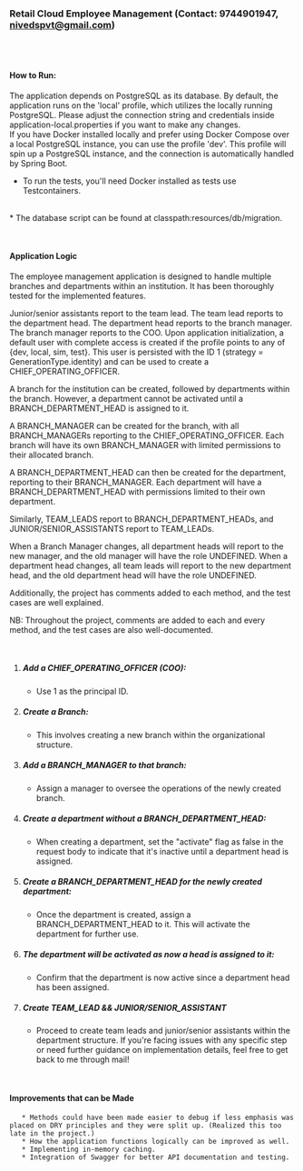 ### Retail Cloud Employee Management (Contact: 9744901947, nivedspvt@gmail.com)
<br><br>
#### How to Run:

The application depends on PostgreSQL as its database. By default, the application runs on the 'local' profile, which utilizes the locally running PostgreSQL. Please adjust the connection string and credentials inside application-local.properties if you want to make any changes.
<br>
If you have Docker installed locally and prefer using Docker Compose over a local PostgreSQL instance, you can use the profile 'dev'. This profile will spin up a PostgreSQL instance, and the connection is automatically handled by Spring Boot.
<p></p>

* To run the tests, you'll need Docker installed as tests use Testcontainers.
<br>
* The database script can be found at classpath:resources/db/migration.

<p></p><br>

#### Application Logic

The employee management application is designed to handle multiple branches and departments within an institution. It has been thoroughly tested for the implemented features.

Junior/senior assistants report to the team lead.
The team lead reports to the department head.
The department head reports to the branch manager.
The branch manager reports to the COO.
Upon application initialization, a default user with complete access is created if the profile points to any of {dev, local, sim, test}. This user is persisted with the ID 1 (strategy = GenerationType.identity) and can be used to create a CHIEF_OPERATING_OFFICER.

A branch for the institution can be created, followed by departments within the branch. However, a department cannot be activated until a BRANCH_DEPARTMENT_HEAD is assigned to it.

A BRANCH_MANAGER can be created for the branch, with all BRANCH_MANAGERs reporting to the CHIEF_OPERATING_OFFICER. Each branch will have its own BRANCH_MANAGER with limited permissions to their allocated branch.

A BRANCH_DEPARTMENT_HEAD can then be created for the department, reporting to their BRANCH_MANAGER. Each department will have a BRANCH_DEPARTMENT_HEAD with permissions limited to their own department.

Similarly, TEAM_LEADS report to BRANCH_DEPARTMENT_HEADs, and JUNIOR/SENIOR_ASSISTANTS report to TEAM_LEADs.

When a Branch Manager changes, all department heads will report to the new manager, and the old manager will have the role UNDEFINED. When a department head changes, all team leads will report to the new department head, and the old department head will have the role UNDEFINED.

Additionally, the project has comments added to each method, and the test cases are well explained.

NB: Throughout the project, comments are added to each and every method, and the test cases are also well-documented.

<p></p><br>

1. ##### Add a CHIEF_OPERATING_OFFICER (COO):
    * Use 1 as the principal ID.
2. ##### Create a Branch:
    * This involves creating a new branch within the organizational structure.
3.  ##### Add a BRANCH_MANAGER to that branch:
    * Assign a manager to oversee the operations of the newly created branch.
4. ##### Create a department without a BRANCH_DEPARTMENT_HEAD:
    * When creating a department, set the "activate" flag as false in the request body to indicate that it's inactive until a department head is assigned.
5. ##### Create a BRANCH_DEPARTMENT_HEAD for the newly created department:
    * Once the department is created, assign a BRANCH_DEPARTMENT_HEAD to it. This will activate the department for further use.
6. ##### The department will be activated as now a head is assigned to it:
    * Confirm that the department is now active since a department head has been assigned.
7. ##### Create TEAM_LEAD && JUNIOR/SENIOR_ASSISTANT
    * Proceed to create team leads and junior/senior assistants within the department structure.
      If you're facing issues with any specific step or need further guidance on implementation details, feel free to get back to me through mail!

      
<p></p><br>

#### Improvements that can be Made

       * Methods could have been made easier to debug if less emphasis was placed on DRY principles and they were split up. (Realized this too late in the project.)
       * How the application functions logically can be improved as well.
       * Implementing in-memory caching.
       * Integration of Swagger for better API documentation and testing.

